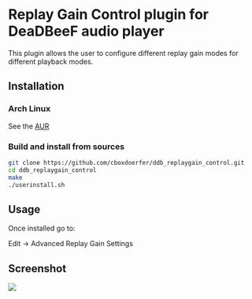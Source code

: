 Replay Gain Control plugin for DeaDBeeF audio player
====================

This plugin allows the user to configure different replay gain modes for different playback modes.

## Installation

### Arch Linux
See the [AUR](https://aur.archlinux.org/packages/deadbeef-plugin-replaygain-control-git/)

### Build and install from sources

```bash
git clone https://github.com/cboxdoerfer/ddb_replaygain_control.git
cd ddb_replaygain_control
make
./userinstall.sh
```

## Usage

Once installed go to:

Edit -> Advanced Replay Gain Settings

## Screenshot

![](http://i.imgur.com/a9XV7SC.png)
